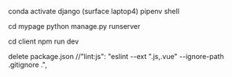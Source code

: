 conda activate django  (surface laptop4)
pipenv shell

cd mypage
python manage.py runserver

cd client 
npm run dev

delete package.json    //"lint:js": "eslint --ext \".js,.vue\" --ignore-path .gitignore .",